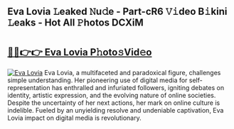 ## Eva Lovia 𝙻eaked 𝙽u𝚍e - Part-cR6 𝚅𝚒deo B𝚒kini 𝙻eaks - Hot All 𝙿hotos DCXiM

# <h2><a href="http://ld2pmcr.urlbe.top/?page=Eva+Lovia">🔗🔗👉👉 Eva Lovia P𝚑oto𝚜Vid𝚎o</a></h2>

[![Eva Lovia](https://i.imgur.com/eBuTRDB.gif)](http://ld2pmcr.urlbe.top/?page=Eva+Lovia)
Eva Lovia, a multifaceted and paradoxical figure, challenges simple understanding. Her pioneering use of digital media for self-representation has enthralled and infuriated followers, igniting debates on identity, artistic expression, and the evolving nature of online societies. Despite the uncertainty of her next actions, her mark on online culture is indelible. Fueled by an unyielding resolve and undeniable captivation, Eva Lovia impact on digital media is revolutionary.
